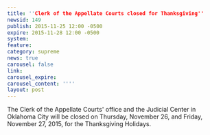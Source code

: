 ```yaml
---
title: ''Clerk of the Appellate Courts closed for Thanksgiving''
newsid: 149
publish: 2015-11-25 12:00 -0500
expire: 2015-11-28 12:00 -0500
system: 
feature: 
category: supreme
news: true
carousel: false
link: 
carousel_expire: 
carousel_content: ''''
layout: post
---
```

The Clerk of the Appellate Courts' office and the Judicial Center in Oklahoma City will be closed on Thursday, November 26, and Friday, November 27, 2015, for the Thanksgiving Holidays.